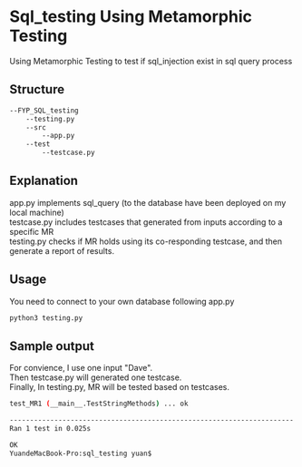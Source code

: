 # Sql_testing Using Metamorphic Testing

Using Metamorphic Testing to test if sql_injection exist in sql query process

## Structure

```bash
--FYP_SQL_testing
	--testing.py
	--src
		--app.py
	--test
		--testcase.py
```

## Explanation

app.py implements sql_query (to the database have been deployed on my local machine)<br />
testcase.py includes testcases that generated from inputs according to a specific MR<br />
testing.py checks if MR holds using its co-responding testcase, and then generate a report of results.<br />


## Usage

You need to connect to your own database following app.py

```bash
python3 testing.py
```

## Sample output

For convience, I use one input "Dave".<br />
Then testcase.py will generated one testcase.<br />
Finally, In testing.py, MR will be tested based on testcases.<br />


```bash
test_MR1 (__main__.TestStringMethods) ... ok

----------------------------------------------------------------------
Ran 1 test in 0.025s

OK
YuandeMacBook-Pro:sql_testing yuan$ 
```

